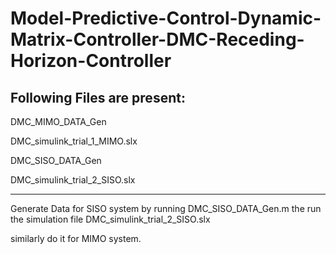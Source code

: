 # Model-Predictive-Control-Dynamic-Matrix-Controller-DMC-Receding-Horizon-Controller


Following Files are present:
-----------------------------------------------------------------------------------------------------------

DMC_MIMO_DATA_Gen

DMC_simulink_trial_1_MIMO.slx

DMC_SISO_DATA_Gen

DMC_simulink_trial_2_SISO.slx

------------------------------------------------------------------------------------------------------------

Generate Data for SISO system by running DMC_SISO_DATA_Gen.m the run the simulation file DMC_simulink_trial_2_SISO.slx

similarly do it for MIMO system.
